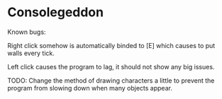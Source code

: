 # Consolegeddon

Known bugs:

Right click somehow is automatically binded to [E] which causes to put walls every tick.

Left click causes the program to lag, it should not show any big issues.


TODO: 
Change the method of drawing characters a little to prevent the program from slowing down when many objects appear.

